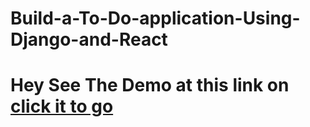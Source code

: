 # Build-a-To-Do-application-Using-Django-and-React

# Hey See The Demo at this link on  <a href="https://youtu.be/U4HCKmNpKEk"> click it to go </a>
